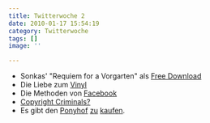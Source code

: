 ```yaml
---
title: Twitterwoche 2
date: 2010-01-17 15:54:19
category: Twitterwoche
tags: []
image: ''

---
```


* Sonkas' "Requiem for a Vorgarten" als [Free Download](http://www.sonkas.de/?p=247)
* Die Liebe zum [Vinyl](http://www.pampelmoose.com/2008/11/my-love-of-vinyl-records-some-thoughts-on-mcluhan-neil-young-on-analog)
* Die Methoden von [Facebook](http://therumpus.net/2010/01/conversations-about-the-internet-5-anonymous-facebook-employee/?full=yes)
* [Copyright Criminals?](http://www.copyrightcriminals.com/)
* Es gibt den [Ponyhof](http://www.hhv.de/item_186225.html) [zu](http://www.audio88.com/a88_bestellbares01.php) [kaufen](http://shop.mzee.com/bin/shop.php?prog=shop&mid=&article=164685&funktion=PRODUCTINFO&bildrub=&product=Misanthrop:%20Das%20Leben%20ist%20kein%20Ponyhof&tc=SEARCH).

